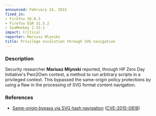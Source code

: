 ```yaml
---
announced: February 24, 2015
fixed_in:
- Firefox 36.0.3
- Firefox ESR 31.5.2
- SeaMonkey 2.33.1
impact: Critical
reporter: Mariusz Mlynski
title: Privilege escalation through SVG navigation
---
```


<h3>Description</h3>

<p>Security researcher <strong>Mariusz Mlynski</strong> reported, through HP
Zero Day Initiative's Pwn2Own contest, a method to run arbitrary scripts in a
privileged context. This bypassed the same-origin policy protections by using a
flaw in the processing of SVG format content navigation.
</p>

<h3>References</h3>

<ul>
  <li><a href="https://bugzilla.mozilla.org/show_bug.cgi?id=1144988">
       Same-origin bypass via SVG hash navigation</a>
(<a href="http://cve.mitre.org/cgi-bin/cvename.cgi?name=CVE-2015-0818"
class="ex-ref">CVE-2015-0818</a>)</li>
</ul>




